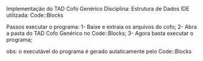 Implementação do TAD Cofo Genérico
Disciplina: Estrutura de Dados
IDE utilizada: Code::Blocks

Passos executar o programa:
1- Baixe e extraia os arquivos do cofo;
2- Abra a pasta do TAD Cofo Genérico no Code::Blocks;
3- Agora basta executar o programa;

obs: o executável do programa é gerado autaticamente pelo Code::Blocks
